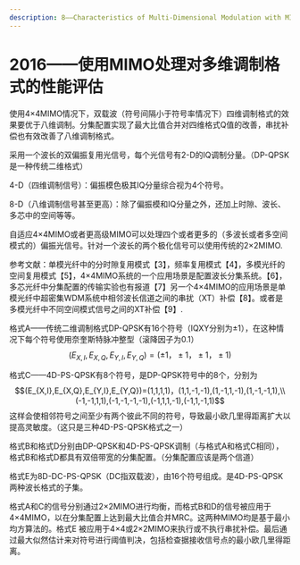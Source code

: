 ```yaml
---
description: 8——Characteristics of Multi-Dimensional Modulation with MIMO signal processing
---
```


# 2016——使用MIMO处理对多维调制格式的性能评估

使用4×4MIMO情况下，双载波（符号间隔小于符号率情况下）四维调制格式的效果要优于八维调制。分集配置实现了最大比值合并对四维格式Q值的改善，串扰补偿也有效改善了八维调制格式。

采用一个波长的双偏振复用光信号，每个光信号有2-D的IQ调制分量。（DP-QPSK是一种传统二维格式）

4-D（四维调制信号）：偏振模色极其IQ分量综合视为4个符号。

8-D（八维调制信号甚至更高）：除了偏振模和IQ分量之外，还加上时隙、波长、多芯中的空间等等。

自适应4×4MIMO或者更高级MIMO可以处理四个或者更多的（多波长或者多空间模式的）偏振光信号。针对一个波长的两个极化信号可以使用传统的2×2MIMO.

参考文献：单模光纤中的分时隙复用模式【3】，频率复用模式【4】，多模光纤的空间复用模式【5】，4×4MIMO系统的一个应用场景是配置波长分集系统。【6】，多芯光纤中分集配置的传输实验也有报道【7】另一个4×4MIMO的应用场景是单模光纤中超密集WDM系统中相邻波长信道之间的串扰（XT）补偿【8】。或者是多模光纤中不同空间模式信号之间的XT补偿【9】.

格式A——传统二维调制格式DP-QPSK有16个符号（IQXY分别为±1），在这种情况下每个符号使用奈奎斯特脉冲整型（滚降因子为0.1）$$(E_{X,I},E_{X,Q},E_{Y,I},E_{Y,Q})=(±1，±1，±1，±1)$$

格式C——4D-PS-QPSK有8个符号，是DP-QPSK符号中的8个，分别为$$(E_{X,I},E_{X,Q},E_{Y,I},E_{Y,Q})=(1,1,1,1)，(1,1,-1,-1),(1,-1,1,-1),(1,-1,-1,1),\\(-1,-1,1,1),(-1,-1,-1,-1),(-1,1,1,-1),(-1,1,-1,1)$$这样会使相邻符号之间至少有两个彼此不同的符号，导致最小欧几里得距离扩大以提高灵敏度。（这只是三种4D-PS-QPSK格式之一）

格式B和格式D分别由DP-QPSK和4D-PS-QPSK调制（与格式A和格式C相同），格式B和格式D都具有双倍带宽的分集配置。（分集配置应该是两个信道）

格式E为8D-DC-PS-QPSK（DC指双载波），由16个符号组成。是4D-PS-QPSK两种波长格式的子集。

格式A和C的信号分别通过2×2MIMO进行均衡，而格式B和D的信号被应用于4×4MIMO，以在分集配置上达到最大比值合并MRC。这两种MIMO均是基于最小均方算法的。格式E 被应用于4×4或2×2MIMO来执行或不执行串扰补偿。最后通过最大似然估计来对符号进行阈值判决，包括检查据接收信号点的最小欧几里得距离。



